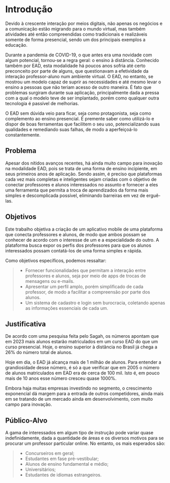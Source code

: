 # Introdução

Devido à crescente interação por meios digitais, não apenas os negócios e a comunicação estão migrando para o mundo virtual, mas também atividades até então compreendidas como tradicionais e realizáveis somente de forma presencial, sendo um dos principais exemplos a educação. 

Durante a pandemia de COVID-19, o que antes era uma novidade com algum potencial, tornou-se a regra geral: o ensino à distância. Conhecido também por EAD, esta modalidade há poucos anos sofria até certo preconceito por parte de alguns, que questionavam a efetividade da interação professor-aluno num ambiente virtual. O EAD, no entanto, se mostrou um modelo capaz de suprir as necessidades e até mesmo levar o ensino a pessoas que não teriam acesso de outro maneira. É fato que problemas surgiram durante sua aplicação, principalmente dada a pressa com a qual o modelo teve de ser implantado, porém como qualquer outra tecnologia é passível de melhorias. 

O EAD sem dúvida veio para ficar, seja como protagonista, seja como complemento ao ensino presencial. É premente saber como utilizá-lo e dispor de boas ferramentas que facilitem o seu uso, potencializando suas qualidades e remediando suas falhas, de modo a aperfeiçoá-lo constantemente. 

## Problema
Apesar dos nítidos avanços recentes, há ainda muito campo para inovação na modalidade EAD, pois se trata de uma forma de ensino incipiente, em seus primeiros anos de aplicação. Sendo assim, é preciso que plataformas cada vez mais completas e inteligentes sejam criadas com o objetivo de conectar professores e alunos interessados no assunto e fornecer a eles uma ferramenta que permita a troca de aprendizados da forma mais simples e descomplicada possível, eliminando barreiras em vez de erguê-las. 

## Objetivos

Este trabalho objetiva a criação de um aplicativo mobile de uma plataforma que conecta professores e alunos, de modo que ambos possam se conhecer de acordo com o interesse de um e a especialidade do outro. A plataforma busca expor os perfis dos professores para que os alunos interessados possam contatá-los de uma forma simples e rápida. 

Como objetivos específicos, podemos ressaltar: 

> - Fornecer funcionalidades que permitam a interação entre professores e alunos, seja por meio de apps de trocas de mensagens ou e-mails. 
> - Apresentar um perfil amplo, porém simplificado de cada professor, de modo a facilitar a compreensão por parte dos alunos. 
> - Um sistema de cadastro e login sem burocracia, coletando apenas as informações essenciais de cada um. 

## Justificativa

De acordo com uma pesquisa feita pelo Sagah, os números apontam que em 2023 mais alunos estarão matriculados em um curso EAD do que um curso presencial. Hoje, o ensino superior à distância no Brasil já chega a 26% do número total de alunos. 

Hoje em dia, o EAD já alcança mais de 1 milhão de alunos. Para entender a grandiosidade desse número, é só a que verificar que em 2005 o número de alunos matriculados em EAD era de cerca de 100 mil. Isto é, em pouco mais de 10 anos esse número cresceu quase 1000%. 

Embora haja muitas empresas investindo no segmento, o crescimento exponencial dá margem para a entrada de outros competidores, ainda mais em se tratando de um mercado ainda em desenvolvimento, com muito campo para inovação. 

## Público-Alvo

A gama de interessados em algum tipo de instrução pode variar quase indefinidamente, dada a quantidade de áreas e os diversos motivos para se procurar um professor particular online. No entanto, os mais esperados são: 

> - Concurseiros em geral;
> - Estudantes em fase pré-vestibular;
> - Alunos de ensino fundamental e médio; 
> - Universitários;
> - Estudantes de idiomas estrangeiros. 